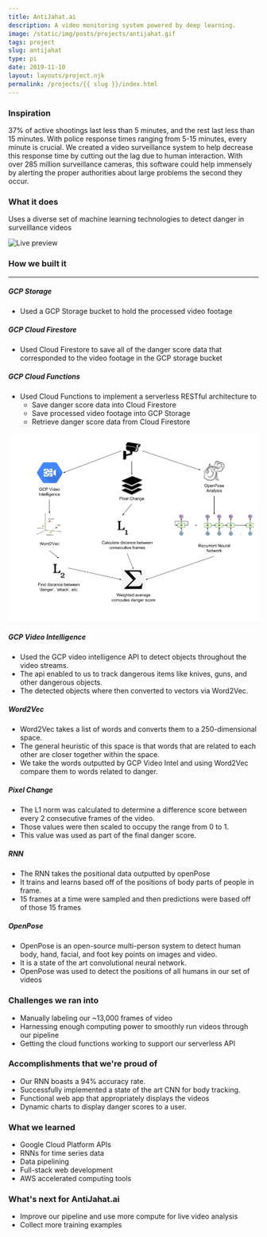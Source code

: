 ```yaml
---
title: AntiJahat.ai
description: A video monitoring system powered by deep learning.
image: /static/img/posts/projects/antijahat.gif
tags: project
slug: antijahat
type: pi
date: 2019-11-10
layout: layouts/project.njk
permalink: /projects/{{ slug }}/index.html
---
```


### Inspiration

37% of active shootings last less than 5 minutes, and the rest last less than 15 minutes. With police response times ranging from 5-15 minutes, every minute is crucial. We created a video surveillance system to help decrease this response time by cutting out the lag due to human interaction. With over 285 million surveillance cameras, this software could help immensely by alerting the proper authorities about large problems the second they occur.

### What it does

Uses a diverse set of machine learning technologies to detect danger in surveillance videos

![Live preview](/static/img/posts/projects/antijahat.gif)

### How we built it

---

##### GCP Storage
- Used a GCP Storage bucket to hold the processed video footage

##### GCP Cloud Firestore
- Used Cloud Firestore to save all of the danger score data that corresponded to the video footage in the GCP storage bucket

##### GCP Cloud Functions
- Used Cloud Functions to implement a serverless RESTful architecture to
  - Save danger score data into Cloud Firestore
  - Save processed video footage into GCP Storage
  - Retrieve danger score data from Cloud Firestore

![Diagram](/static/img/posts/projects/antijahat-diagram.png)

##### GCP Video Intelligence
- Used the GCP video intelligence API to detect objects throughout the video streams.
- The api enabled to us to track dangerous items like knives, guns, and other dangerous objects.
- The detected objects where then converted to vectors via Word2Vec.

##### Word2Vec
- Word2Vec takes a list of words and converts them to a 250-dimensional space.
- The general heuristic of this space is that words that are related to each other are closer together within the space.
- We take the words outputted by GCP Video Intel and using Word2Vec compare them to words related to danger.

##### Pixel Change
- The L1 norm was calculated to determine a difference score between every 2 consecutive frames of the video.
- Those values were then scaled to occupy the range from 0 to 1.
- This value was used as part of the final danger score.

##### RNN
- The RNN takes the positional data outputted by openPose
- It trains and learns based off of the positions of body parts of people in frame.
- 15 frames at a time were sampled and then predictions were based off of those 15 frames

##### OpenPose
- OpenPose is an open-source multi-person system to detect human body, hand, facial, and foot key points on images and video.
- It is a state of the art convolutional neural network.
- OpenPose was used to detect the positions of all humans in our set of videos

### Challenges we ran into
- Manually labeling our ~13,000 frames of video
- Harnessing enough computing power to smoothly run videos through our pipeline
- Getting the cloud functions working to support our serverless API

### Accomplishments that we're proud of
- Our RNN boasts a 94% accuracy rate.
- Successfully implemented a state of the art CNN for body tracking.
- Functional web app that appropriately displays the videos
- Dynamic charts to display danger scores to a user.

### What we learned
- Google Cloud Platform APIs
- RNNs for time series data
- Data pipelining
- Full-stack web development
- AWS accelerated computing tools

### What's next for AntiJahat.ai
- Improve our pipeline and use more compute for live video analysis
- Collect more training examples
